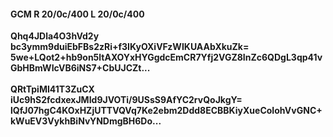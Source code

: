 #### GCM R 20/0c/400 L 20/0c/400
**Qhq4JDla4O3hVd2y**<br/>**bc3ymm9duiEbFBs2zRi+f3IKyOXiVFzWIKUAAbXkuZk=**<br/>**5we+LQot2+hb9on5ltAXOYxHYGgdcEmCR7Yfj2VGZ8InZc6QDgL3qp41vGbHBmWIcVB6iNS7+CbUJCZt...**<br/><br/>
**QRtTpiMI41T3ZuCX**<br/>**iUc9hS2fcdxexJMId9JVOTi/9USsS9AfYC2rvQoJkgY=**<br/>**lQfJ07hgC4KOxHZjUTTVQVq7Ke2ebm2Ddd8ECBBKiyXueCoIohVvGNC+kWuEV3VykhBiNvYNDmgBH6Do...**
